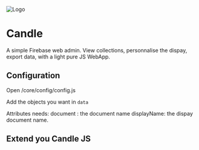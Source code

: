 ![Logo](https://raw.githubusercontent.com/wdelenclos/FirebaseWebAdmin/master/assets/img/logo.png)

# Candle 
A simple Firebase web admin. View collections, personnalise the dispay, export data, with a light pure JS WebApp.


## Configuration

Open /core/config/config.js

Add the objects you want in `data` 

Attributes needs:
document : the document name
displayName: the dispay document name.

## Extend you Candle JS

